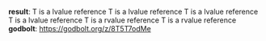 **result**:
T is a lvalue reference
T is a lvalue reference
T is a lvalue reference
T is a lvalue reference
T is a rvalue reference
T is a rvalue reference
**godbolt**: https://godbolt.org/z/8T5T7odMe